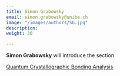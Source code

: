 ```yaml
---
title: Simon Grabowsky
email: simon.grabowsky@unibe.ch
image: "/images/authors/SG.jpg"
description: 
weight: 30

---
```


**Simon Grabowsky** will introduce the section

[Quantum Crystallographic Bonding Analysis](/topics/03_quantum-crystallographic-bonding-analysis)
